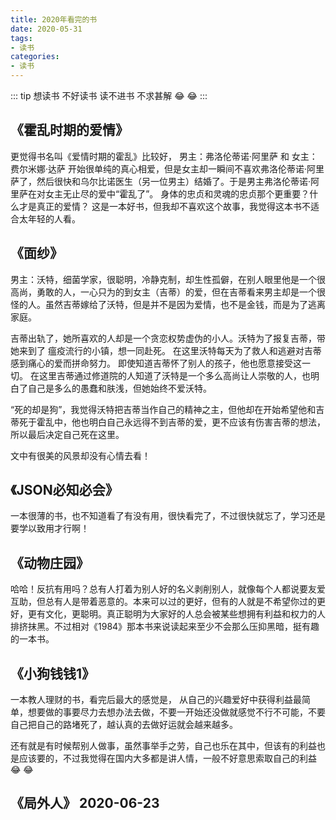 ```yaml
---
title: 2020年看完的书
date: 2020-05-31
tags:
- 读书
categories:
- 读书
---
```

::: tip
想读书 不好读书 读不进书  不求甚解 :joy: :joy:
:::
<!-- more -->
## 《霍乱时期的爱情》  

 更觉得书名叫《爱情时期的霍乱》比较好， 男主：弗洛伦蒂诺·阿里萨 和 女主：费尔米娜·达萨 开始很单纯的真心相爱，但是女主却一瞬间不喜欢弗洛伦蒂诺·阿里萨了，然后很快和乌尔比诺医生（另一位男主）结婚了。于是男主弗洛伦蒂诺·阿里萨在对女主无止尽的爱中“霍乱了”。
 身体的忠贞和灵魂的忠贞那个更重要？什么才是真正的爱情？
 这是一本好书，但我却不喜欢这个故事，我觉得这本书不适合太年轻的人看。

## 《面纱》  

男主：沃特，细菌学家，很聪明，冷静克制，却生性孤僻，在别人眼里他是一个很高尚，勇敢的人，一心只为的到女主（吉蒂）的爱，但在吉蒂看来男主却是一个很怪的人。虽然吉蒂嫁给了沃特，但是并不是因为爱情，也不是金钱，而是为了逃离家庭。

吉蒂出轨了，她所喜欢的人却是一个贪恋权势虚伪的小人。沃特为了报复吉蒂，带她来到了
瘟疫流行的小镇，想一同赴死。 在这里沃特每天为了救人和逃避对吉蒂感到痛心的爱而拼命努力。
即使知道吉蒂怀了别人的孩子，他也愿意接受这一切。 在这里吉蒂通过修道院的人知道了沃特是一个多么高尚让人崇敬的人，也明白了自己是多么的愚蠢和肤浅，但她始终不爱沃特。

“死的却是狗”，我觉得沃特把吉蒂当作自己的精神之主，但他却在开始希望他和吉蒂死于霍乱中，他也明白自己永远得不到吉蒂的爱，更不应该有伤害吉蒂的想法， 所以最后决定自己死在这里。

文中有很美的风景却没有心情去看！

## 《JSON必知必会》

  一本很薄的书，也不知道看了有没有用，很快看完了，不过很快就忘了，学习还是要学以致用才行啊！

## 《动物庄园》
  
  哈哈！反抗有用吗？总有人打着为别人好的名义剥削别人，就像每个人都说要友爱互助，但总有人是带着恶意的。本来可以过的更好，但有的人就是不希望你过的更好，更有文化，更聪明。真正聪明为大家好的人总会被某些想拥有利益和权力的人排挤抹黑。不过相对《1984》那本书来说读起来至少不会那么压抑黑暗，挺有趣的一本书。

## 《小狗钱钱1》
  
  一本教人理财的书，看完后最大的感觉是， 从自己的兴趣爱好中获得利益最简单，想要做的事要尽力去想办法去做，不要一开始还没做就感觉不行不可能，不要自己把自己的路堵死了，越认真的去做好运就会越来越多。

 还有就是有时候帮别人做事，虽然事举手之劳，自己也乐在其中，但该有的利益也是应该要的，不过我觉得在国内大多都是讲人情，一般不好意思索取自己的利益 :joy: :joy:

## 《局外人》 2020-06-23
